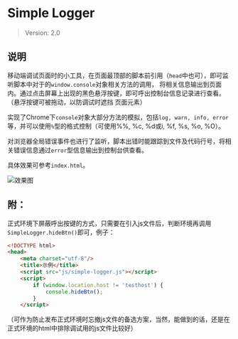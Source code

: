 # Simple Logger

> Version: 2.0

## 说明

移动端调试页面时的小工具，在页面最顶部的脚本前引用（`head`中也可），即可监听脚本中对于的`window.console`对象相关方法的调用，
将相关信息输出到页面内。通过点击屏幕上出现的黑色悬浮按键，即可呼出控制台信息记录进行查看。（悬浮按键可被拖动，以防调试时遮挡
页面元素）

实现了Chrome下`console`对象大部分方法的模拟，包括`log, warn, info, error`等，并可以使用`%`型的格式控制（可使用%%, %c, %d或i, %f, %s, %o, %O）。

对浏览器全局错误事件也进行了监听，脚本出错时能跟踪到文件及代码行号，将相关错误信息通过`error`型信息输出到控制台供查看。

具体效果可参考`index.html`。

![效果图](https://github.com/Moonshell/simple-logger/blob/master/img/simple-logger.png?raw=true)

## 附：

正式环境下屏蔽呼出按键的方式，只需要在引入js文件后，判断环境再调用`SimpleLogger.hideBtn()`即可，例子：

```html
<!DOCTYPE html>
<head>
    <meta charset="utf-8"/>
    <title>示例</title>
    <script src="js/simple-logger.js"></script>
    <script>
        if (window.location.host != 'testhost') {
            console.hideBtn();
        }
    </script>
```

（可作为防止发布正式环境时忘撤js文件的备选方案，当然，能做到的话，还是在正式环境的html中排除调试用的js文件比较好）
